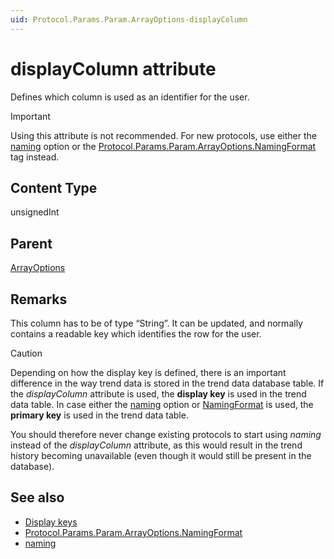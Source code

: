 ```yaml
---
uid: Protocol.Params.Param.ArrayOptions-displayColumn
---
```


# displayColumn attribute

Defines which column is used as an identifier for the user.

> [!IMPORTANT]
> Using this attribute is not recommended. For new protocols, use either the [naming](xref:Protocol.Params.Param.ArrayOptions-options#naming) option or the [Protocol.Params.Param.ArrayOptions.NamingFormat](xref:Protocol.Params.Param.ArrayOptions.NamingFormat) tag instead.

## Content Type

unsignedInt

## Parent

[ArrayOptions](xref:Protocol.Params.Param.ArrayOptions)

## Remarks

This column has to be of type “String”. It can be updated, and normally contains a readable key which identifies the row for the user.

> [!CAUTION]
> Depending on how the display key is defined, there is an important difference in the way trend data is stored in the trend data database table. If the *displayColumn* attribute is used, the **display key** is used in the trend data table. In case either the [naming](xref:Protocol.Params.Param.ArrayOptions-options#naming) option or [NamingFormat](xref:Protocol.Params.Param.ArrayOptions.NamingFormat) is used, the **primary key** is used in the trend data table.
>
> You should therefore never change existing protocols to start using *naming* instead of the *displayColumn* attribute, as this would result in the trend history becoming unavailable (even though it would still be present in the database).

## See also

- [Display keys](xref:UIComponentsTableDisplayKeys)
- [Protocol.Params.Param.ArrayOptions.NamingFormat](xref:Protocol.Params.Param.ArrayOptions.NamingFormat)
- [naming](xref:Protocol.Params.Param.ArrayOptions-options#naming)
